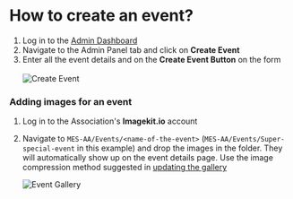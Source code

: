 # How to create an event?

1. Log in to the [Admin Dashboard](https://mesalumniassociation.com/alumniassndashboard)
2. Navigate to the Admin Panel tab and click on **Create Event**
3. Enter all the event details and on the **Create Event Button** on the form
   <br /><br />
   ![Create Event](https://ik.imagekit.io/pwxm960evbp/MES-AA/Docs/event_ZLGzB1acV_zsNuhZB99N.jpg?updatedAt=1631776712029)

### **Adding images for an event**

1. Log in to the Association's **Imagekit.io** account
2. Navigate to `MES-AA/Events/<name-of-the-event>` (`MES-AA/Events/Super-special-event` in this example) and drop the images in the folder. They will automatically show up on the event details page. Use the image compression method suggested in [updating the gallery](/how_to/gallery)

   ![Event Gallery](https://ik.imagekit.io/pwxm960evbp/MES-AA/Docs/event-gallery_tlluu4rBzp_UY71-A-_yY.jpg?updatedAt=1631782606133)
